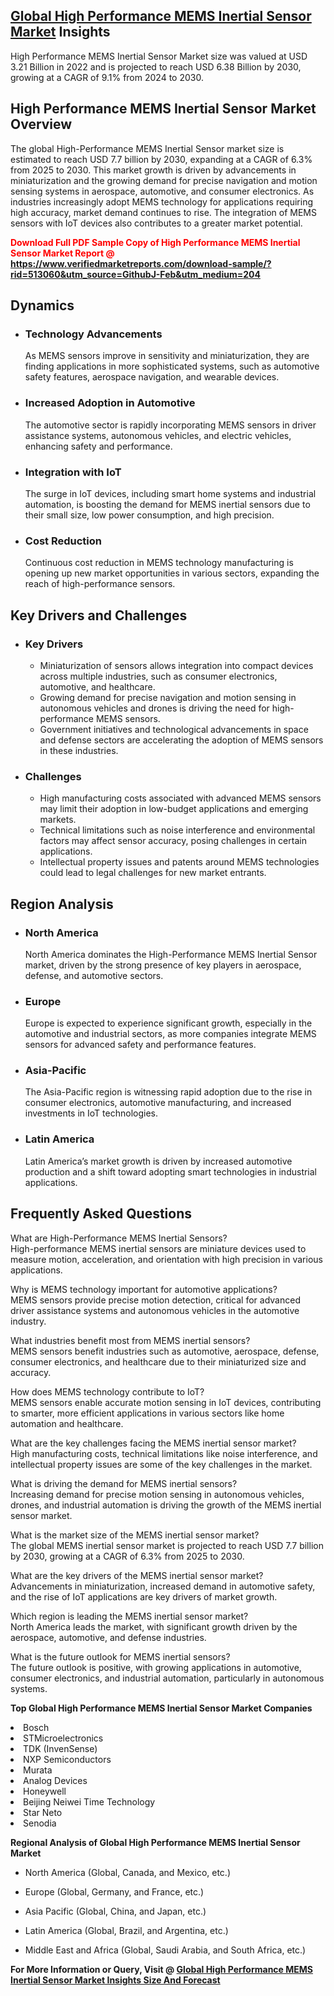 <h2><a href="https://www.verifiedmarketreports.com/download-sample/?rid=513060&amp;utm_source=GithubJ&amp;utm_medium=204" target="_blank">Global High Performance MEMS Inertial Sensor Market</a> Insights</h2><p>High Performance MEMS Inertial Sensor Market size was valued at USD 3.21 Billion in 2022 and is projected to reach USD 6.38 Billion by 2030, growing at a CAGR of 9.1% from 2024 to 2030.</p><p> <h2>High Performance MEMS Inertial Sensor Market Overview</h2> <p>The global High-Performance MEMS Inertial Sensor market size is estimated to reach USD 7.7 billion by 2030, expanding at a CAGR of 6.3% from 2025 to 2030. This market growth is driven by advancements in miniaturization and the growing demand for precise navigation and motion sensing systems in aerospace, automotive, and consumer electronics. As industries increasingly adopt MEMS technology for applications requiring high accuracy, market demand continues to rise. The integration of MEMS sensors with IoT devices also contributes to a greater market potential.</p> <p><strong><p><span class=""><span style="color: #ff0000;"><strong>Download Full PDF Sample Copy of High Performance MEMS Inertial Sensor Market Report</strong> @ </span><a href="https://www.verifiedmarketreports.com/download-sample/?rid=513060&amp;utm_source=GithubJ-Feb&amp;utm_medium=204" target="_blank">https://www.verifiedmarketreports.com/download-sample/?rid=513060&amp;utm_source=GithubJ-Feb&amp;utm_medium=204</a></span></p></strong></p> <h2>Dynamics</h2> <ul> <li><h3>Technology Advancements</h3> As MEMS sensors improve in sensitivity and miniaturization, they are finding applications in more sophisticated systems, such as automotive safety features, aerospace navigation, and wearable devices.</li> <li><h3>Increased Adoption in Automotive</h3> The automotive sector is rapidly incorporating MEMS sensors in driver assistance systems, autonomous vehicles, and electric vehicles, enhancing safety and performance.</li> <li><h3>Integration with IoT</h3> The surge in IoT devices, including smart home systems and industrial automation, is boosting the demand for MEMS inertial sensors due to their small size, low power consumption, and high precision.</li> <li><h3>Cost Reduction</h3> Continuous cost reduction in MEMS technology manufacturing is opening up new market opportunities in various sectors, expanding the reach of high-performance sensors.</li> </ul> <h2>Key Drivers and Challenges</h2> <ul> <li><h3>Key Drivers</h3> <ul> <li>Miniaturization of sensors allows integration into compact devices across multiple industries, such as consumer electronics, automotive, and healthcare.</li> <li>Growing demand for precise navigation and motion sensing in autonomous vehicles and drones is driving the need for high-performance MEMS sensors.</li> <li>Government initiatives and technological advancements in space and defense sectors are accelerating the adoption of MEMS sensors in these industries.</li> </ul> </li> <li><h3>Challenges</h3> <ul> <li>High manufacturing costs associated with advanced MEMS sensors may limit their adoption in low-budget applications and emerging markets.</li> <li>Technical limitations such as noise interference and environmental factors may affect sensor accuracy, posing challenges in certain applications.</li> <li>Intellectual property issues and patents around MEMS technologies could lead to legal challenges for new market entrants.</li> </ul> </li> </ul> <h2>Region Analysis</h2> <ul> <li><h3>North America</h3> North America dominates the High-Performance MEMS Inertial Sensor market, driven by the strong presence of key players in aerospace, defense, and automotive sectors.</li> <li><h3>Europe</h3> Europe is expected to experience significant growth, especially in the automotive and industrial sectors, as more companies integrate MEMS sensors for advanced safety and performance features.</li> <li><h3>Asia-Pacific</h3> The Asia-Pacific region is witnessing rapid adoption due to the rise in consumer electronics, automotive manufacturing, and increased investments in IoT technologies.</li> <li><h3>Latin America</h3> Latin America’s market growth is driven by increased automotive production and a shift toward adopting smart technologies in industrial applications.</li> </ul> <h2>Frequently Asked Questions</h2> <p>What are High-Performance MEMS Inertial Sensors? <br> High-performance MEMS inertial sensors are miniature devices used to measure motion, acceleration, and orientation with high precision in various applications.</p> <p>Why is MEMS technology important for automotive applications? <br> MEMS sensors provide precise motion detection, critical for advanced driver assistance systems and autonomous vehicles in the automotive industry.</p> <p>What industries benefit most from MEMS inertial sensors? <br> MEMS sensors benefit industries such as automotive, aerospace, defense, consumer electronics, and healthcare due to their miniaturized size and accuracy.</p> <p>How does MEMS technology contribute to IoT? <br> MEMS sensors enable accurate motion sensing in IoT devices, contributing to smarter, more efficient applications in various sectors like home automation and healthcare.</p> <p>What are the key challenges facing the MEMS inertial sensor market? <br> High manufacturing costs, technical limitations like noise interference, and intellectual property issues are some of the key challenges in the market.</p> <p>What is driving the demand for MEMS inertial sensors? <br> Increasing demand for precise motion sensing in autonomous vehicles, drones, and industrial automation is driving the growth of the MEMS inertial sensor market.</p> <p>What is the market size of the MEMS inertial sensor market? <br> The global MEMS inertial sensor market is projected to reach USD 7.7 billion by 2030, growing at a CAGR of 6.3% from 2025 to 2030.</p> <p>What are the key drivers of the MEMS inertial sensor market? <br> Advancements in miniaturization, increased demand in automotive safety, and the rise of IoT applications are key drivers of market growth.</p> <p>Which region is leading the MEMS inertial sensor market? <br> North America leads the market, with significant growth driven by the aerospace, automotive, and defense industries.</p> <p>What is the future outlook for MEMS inertial sensors? <br> The future outlook is positive, with growing applications in automotive, consumer electronics, and industrial automation, particularly in autonomous systems.</p> </p><p><strong>Top Global High Performance MEMS Inertial Sensor Market Companies</strong></p><div data-test-id=""><p><li>Bosch</li><li> STMicroelectronics</li><li> TDK (InvenSense)</li><li> NXP Semiconductors</li><li> Murata</li><li> Analog Devices</li><li> Honeywell</li><li> Beijing Neiwei Time Technology</li><li> Star Neto</li><li> Senodia</li></p><div><strong>Regional Analysis of&nbsp;Global High Performance MEMS Inertial Sensor Market</strong></div><ul><li dir="ltr"><p dir="ltr">North America&nbsp;(Global, Canada, and Mexico, etc.)</p></li><li dir="ltr"><p dir="ltr">Europe (Global, Germany, and France, etc.)</p></li><li dir="ltr"><p dir="ltr">Asia Pacific&nbsp;(Global, China, and Japan, etc.)</p></li><li dir="ltr"><p dir="ltr">Latin America&nbsp;(Global, Brazil, and Argentina, etc.)</p></li><li dir="ltr">Middle East and Africa&nbsp;(Global, Saudi Arabia, and South Africa, etc.)</li></ul><p><strong>For More Information or Query, Visit @&nbsp;</strong><strong><a href="https://www.verifiedmarketreports.com/product/high-performance-mems-inertial-sensor-market/?utm_source=GithubJ&amp;utm_medium=204" target="_blank">Global High Performance MEMS Inertial Sensor Market Insights Size And Forecast</a></strong></p></div>
